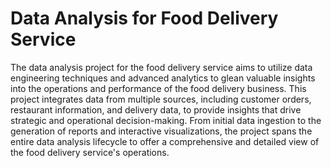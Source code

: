 # Data Analysis for Food Delivery Service 
  
The data analysis project for the food delivery service aims to utilize data engineering techniques and advanced analytics to glean valuable insights into the operations and performance of the food delivery business. This project integrates data from multiple sources, including customer orders, restaurant information, and delivery data, to provide insights that drive strategic and operational decision-making. From initial data ingestion to the generation of reports and interactive visualizations, the project spans the entire data analysis lifecycle to offer a comprehensive and detailed view of the food delivery service's operations.   
     
    


 
 
 
